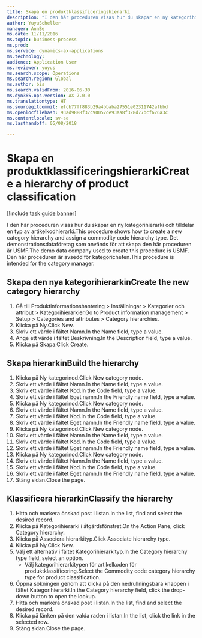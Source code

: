 ```yaml
--- 
title: Skapa en produktklassificeringshierarki
description: "I den här proceduren visas hur du skapar en ny kategorihierarki och tilldelar en typ av artikelkodhierarki."
author: YuyuScheller
manager: AnnBe
ms.date: 11/11/2016
ms.topic: business-process
ms.prod: 
ms.service: dynamics-ax-applications
ms.technology: 
audience: Application User
ms.reviewer: yuyus
ms.search.scope: Operations
ms.search.region: Global
ms.author: bis
ms.search.validFrom: 2016-06-30
ms.dyn365.ops.version: AX 7.0.0
ms.translationtype: HT
ms.sourcegitcommit: efcb77ff883b29a4bbaba27551e02311742afbbd
ms.openlocfilehash: 93ad9888f37c90057de93aa8f328d77bcf626a3c
ms.contentlocale: sv-se
ms.lasthandoff: 05/08/2018

---
```

# <a name="create-a-hierarchy-of-product-classification"></a><span data-ttu-id="ada18-103">Skapa en produktklassificeringshierarki</span><span class="sxs-lookup"><span data-stu-id="ada18-103">Create a hierarchy of product classification</span></span>

[!include [task guide banner](../../includes/task-guide-banner.md)]

<span data-ttu-id="ada18-104">I den här proceduren visas hur du skapar en ny kategorihierarki och tilldelar en typ av artikelkodhierarki.</span><span class="sxs-lookup"><span data-stu-id="ada18-104">This procedure shows how to create a new category hierarchy and assign a commodity code hierarchy type.</span></span> <span data-ttu-id="ada18-105">Det demonstrationsdataföretag som används för att skapa den här proceduren är USMF.</span><span class="sxs-lookup"><span data-stu-id="ada18-105">The demo data company used to create this procedure is USMF.</span></span> <span data-ttu-id="ada18-106">Den här proceduren är avsedd för kategorichefen.</span><span class="sxs-lookup"><span data-stu-id="ada18-106">This procedure is intended for the category manager.</span></span>


## <a name="create-the-new-category-hierarchy"></a><span data-ttu-id="ada18-107">Skapa den nya kategorihierarkin</span><span class="sxs-lookup"><span data-stu-id="ada18-107">Create the new category hierarchy</span></span>
1. <span data-ttu-id="ada18-108">Gå till Produktinformationshantering > Inställningar > Kategorier och attribut > Kategorihierarkier.</span><span class="sxs-lookup"><span data-stu-id="ada18-108">Go to Product information management > Setup > Categories and attributes > Category hierarchies.</span></span>
2. <span data-ttu-id="ada18-109">Klicka på Ny.</span><span class="sxs-lookup"><span data-stu-id="ada18-109">Click New.</span></span>
3. <span data-ttu-id="ada18-110">Skriv ett värde i fältet Namn.</span><span class="sxs-lookup"><span data-stu-id="ada18-110">In the Name field, type a value.</span></span>
4. <span data-ttu-id="ada18-111">Ange ett värde i fältet Beskrivning.</span><span class="sxs-lookup"><span data-stu-id="ada18-111">In the Description field, type a value.</span></span>
5. <span data-ttu-id="ada18-112">Klicka på Skapa.</span><span class="sxs-lookup"><span data-stu-id="ada18-112">Click Create.</span></span>

## <a name="build-the-hierarchy"></a><span data-ttu-id="ada18-113">Skapa hierarkin</span><span class="sxs-lookup"><span data-stu-id="ada18-113">Build the hierarchy</span></span>
1. <span data-ttu-id="ada18-114">Klicka på Ny kategorinod.</span><span class="sxs-lookup"><span data-stu-id="ada18-114">Click New category node.</span></span>
2. <span data-ttu-id="ada18-115">Skriv ett värde i fältet Namn.</span><span class="sxs-lookup"><span data-stu-id="ada18-115">In the Name field, type a value.</span></span>
3. <span data-ttu-id="ada18-116">Skriv ett värde i fältet Kod.</span><span class="sxs-lookup"><span data-stu-id="ada18-116">In the Code field, type a value.</span></span>
4. <span data-ttu-id="ada18-117">Skriv ett värde i fältet Eget namn.</span><span class="sxs-lookup"><span data-stu-id="ada18-117">In the Friendly name field, type a value.</span></span>
5. <span data-ttu-id="ada18-118">Klicka på Ny kategorinod.</span><span class="sxs-lookup"><span data-stu-id="ada18-118">Click New category node.</span></span>
6. <span data-ttu-id="ada18-119">Skriv ett värde i fältet Namn.</span><span class="sxs-lookup"><span data-stu-id="ada18-119">In the Name field, type a value.</span></span>
7. <span data-ttu-id="ada18-120">Skriv ett värde i fältet Kod.</span><span class="sxs-lookup"><span data-stu-id="ada18-120">In the Code field, type a value.</span></span>
8. <span data-ttu-id="ada18-121">Skriv ett värde i fältet Eget namn.</span><span class="sxs-lookup"><span data-stu-id="ada18-121">In the Friendly name field, type a value.</span></span>
9. <span data-ttu-id="ada18-122">Klicka på Ny kategorinod.</span><span class="sxs-lookup"><span data-stu-id="ada18-122">Click New category node.</span></span>
10. <span data-ttu-id="ada18-123">Skriv ett värde i fältet Namn.</span><span class="sxs-lookup"><span data-stu-id="ada18-123">In the Name field, type a value.</span></span>
11. <span data-ttu-id="ada18-124">Skriv ett värde i fältet Kod.</span><span class="sxs-lookup"><span data-stu-id="ada18-124">In the Code field, type a value.</span></span>
12. <span data-ttu-id="ada18-125">Skriv ett värde i fältet Eget namn.</span><span class="sxs-lookup"><span data-stu-id="ada18-125">In the Friendly name field, type a value.</span></span>
13. <span data-ttu-id="ada18-126">Klicka på Ny kategorinod.</span><span class="sxs-lookup"><span data-stu-id="ada18-126">Click New category node.</span></span>
14. <span data-ttu-id="ada18-127">Skriv ett värde i fältet Namn.</span><span class="sxs-lookup"><span data-stu-id="ada18-127">In the Name field, type a value.</span></span>
15. <span data-ttu-id="ada18-128">Skriv ett värde i fältet Kod.</span><span class="sxs-lookup"><span data-stu-id="ada18-128">In the Code field, type a value.</span></span>
16. <span data-ttu-id="ada18-129">Skriv ett värde i fältet Eget namn.</span><span class="sxs-lookup"><span data-stu-id="ada18-129">In the Friendly name field, type a value.</span></span>
17. <span data-ttu-id="ada18-130">Stäng sidan.</span><span class="sxs-lookup"><span data-stu-id="ada18-130">Close the page.</span></span>

## <a name="classify-the-hierarchy"></a><span data-ttu-id="ada18-131">Klassificera hierarkin</span><span class="sxs-lookup"><span data-stu-id="ada18-131">Classify the hierarchy</span></span>
1. <span data-ttu-id="ada18-132">Hitta och markera önskad post i listan.</span><span class="sxs-lookup"><span data-stu-id="ada18-132">In the list, find and select the desired record.</span></span>
2. <span data-ttu-id="ada18-133">Klicka på Kategorihierarki i åtgärdsfönstret.</span><span class="sxs-lookup"><span data-stu-id="ada18-133">On the Action Pane, click Category hierarchy.</span></span>
3. <span data-ttu-id="ada18-134">Klicka på Associera hierarkityp.</span><span class="sxs-lookup"><span data-stu-id="ada18-134">Click Associate hierarchy type.</span></span>
4. <span data-ttu-id="ada18-135">Klicka på Ny.</span><span class="sxs-lookup"><span data-stu-id="ada18-135">Click New.</span></span>
5. <span data-ttu-id="ada18-136">Välj ett alternativ i fältet Kategorihierarkityp.</span><span class="sxs-lookup"><span data-stu-id="ada18-136">In the Category hierarchy type field, select an option.</span></span>
    * <span data-ttu-id="ada18-137">Välj kategorihierarkitypen för artikelkoden för produktklassificering.</span><span class="sxs-lookup"><span data-stu-id="ada18-137">Select the Commodity code category hierarchy type for product classification.</span></span>  
6. <span data-ttu-id="ada18-138">Öppna sökningen genom att klicka på den nedrullningsbara knappen i fältet Kategorihierarki.</span><span class="sxs-lookup"><span data-stu-id="ada18-138">In the Category hierarchy field, click the drop-down button to open the lookup.</span></span>
7. <span data-ttu-id="ada18-139">Hitta och markera önskad post i listan.</span><span class="sxs-lookup"><span data-stu-id="ada18-139">In the list, find and select the desired record.</span></span>
8. <span data-ttu-id="ada18-140">Klicka på länken på den valda raden i listan.</span><span class="sxs-lookup"><span data-stu-id="ada18-140">In the list, click the link in the selected row.</span></span>
9. <span data-ttu-id="ada18-141">Stäng sidan.</span><span class="sxs-lookup"><span data-stu-id="ada18-141">Close the page.</span></span>


